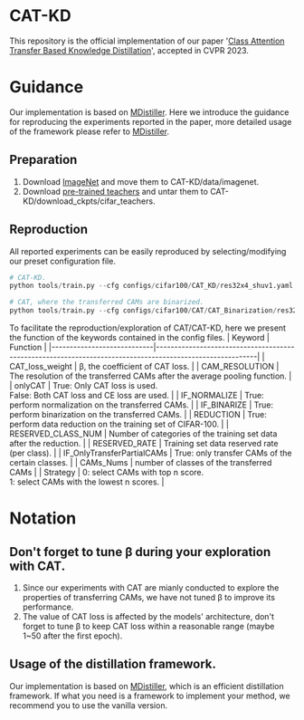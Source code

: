 # CAT-KD
This repository is the official implementation of our paper '[Class Attention Transfer Based Knowledge Distillation](https://arxiv.org/abs/2304.12777)', accepted in CVPR 2023.
# Guidance
Our implementation is based on [MDistiller](https://github.com/megvii-research/mdistiller). Here we introduce the guidance for reproducing the experiments reported in the paper, more detailed usage of the framework please refer to [MDistiller](https://github.com/megvii-research/mdistiller).

## Preparation
1. Download [ImageNet](https://image-net.org/) and move them to CAT-KD/data/imagenet.
2. Download [pre-trained teachers](https://github.com/megvii-research/mdistiller/releases/tag/checkpoints) and untar them to CAT-KD/download_ckpts/cifar_teachers.

## Reproduction
All reported experiments can be easily reproduced by selecting/modifying our preset configuration file.
``` python
# CAT-KD.
python tools/train.py --cfg configs/cifar100/CAT_KD/res32x4_shuv1.yaml

# CAT, where the transferred CAMs are binarized.
python tools/train.py --cfg configs/cifar100/CAT/CAT_Binarization/res32x4_res32x4.yaml
```
To facilitate the reproduction/exploration of CAT/CAT-KD, here we present the function of the keywords contained in the config files.
| Keyword                    | Function                                                                                                 |
|----------------------------|----------------------------------------------------------------------------------------------------------|
| CAT_loss_weight            | β, the coefficient of CAT loss.                                                 |
| CAM_RESOLUTION             | The resolution of the transferred CAMs after the average pooling function.                               |
| onlyCAT                    | True: Only CAT loss is used.<br>False: Both CAT loss and CE loss are used. |
| IF_NORMALIZE               | True: perform normalization on the transferred CAMs.                                                     |
| IF_BINARIZE                | True: perform binarization on the transferred CAMs.                                                      |
| REDUCTION                  | True: perform data reduction on the training set of CIFAR-100.                                           |
| RESERVED_CLASS_NUM         | Number of categories of the training set data after the reduction.                                       |
| RESERVED_RATE              | Training set data reserved rate (per class).                                                             |
| IF_OnlyTransferPartialCAMs | True: only transfer CAMs of the certain classes.                                                         |
| CAMs_Nums                  | number of classes of the transferred CAMs                                                                |
| Strategy                   | 0: select CAMs with top n score.<br>1: select CAMs with the lowest n scores.                                |
# Notation
## Don't forget to tune β during your exploration with CAT.
1. Since our experiments with CAT are mianly conducted to explore the properties of transferring CAMs, we have not tuned β to improve its performance.
2. The value of CAT loss is affected by the models' architecture, don't forget to tune β to keep CAT loss within a reasonable range (maybe 1~50 after the first epoch).
## Usage of the distillation framework.
Our implementation is based on [MDistiller](https://github.com/megvii-research/mdistiller), which is an efficient distillation framework. If what you need is a framework to implement your method, we recommend you to use the vanilla version.
